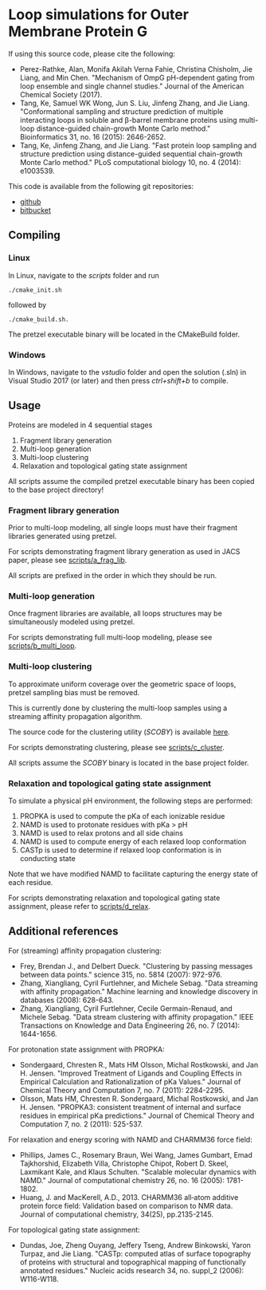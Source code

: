 # Loop simulations for Outer Membrane Protein G

If using this source code, please cite the following:

* Perez-Rathke, Alan, Monifa Akilah Verna Fahie, Christina Chisholm, Jie Liang, and Min Chen. "Mechanism of OmpG pH-dependent gating from loop ensemble and single channel studies." Journal of the American Chemical Society (2017).
* Tang, Ke, Samuel WK Wong, Jun S. Liu, Jinfeng Zhang, and Jie Liang. "Conformational sampling and structure prediction of multiple interacting loops in soluble and β-barrel membrane proteins using multi-loop distance-guided chain-growth Monte Carlo method." Bioinformatics 31, no. 16 (2015): 2646-2652.
* Tang, Ke, Jinfeng Zhang, and Jie Liang. "Fast protein loop sampling and structure prediction using distance-guided sequential chain-growth Monte Carlo method." PLoS computational biology 10, no. 4 (2014): e1003539.

This code is available from the following git repositories:

* [github](https://github.com/uic-lianglab/ompg-public)
* [bitbucket](https://bitbucket.org/aperezrathke/ompg-public)

## Compiling

### Linux

In Linux, navigate to the *scripts* folder and run

```
./cmake_init.sh
```

followed by

```
./cmake_build.sh.
```

The pretzel executable binary will be located in the CMakeBuild folder.

### Windows

In Windows, navigate to the *vstudio* folder and open the solution (.sln) in Visual Studio 2017 (or later) and then press *ctrl+shift+b* to compile.


## Usage

Proteins are modeled in 4 sequential stages

1. Fragment library generation
2. Multi-loop generation
3. Multi-loop clustering
4. Relaxation and topological gating state assignment

All scripts assume the compiled pretzel executable binary has been copied to the base project directory!

### Fragment library generation

Prior to multi-loop modeling, all single loops must have their fragment libraries generated using pretzel.

For scripts demonstrating fragment library generation as used in JACS paper, please see [scripts/a_frag_lib](scripts/a_frag_lib).

All scripts are prefixed in the order in which they should be run.

### Multi-loop generation

Once fragment libraries are available, all loops structures may be simultaneously modeled using pretzel.

For scripts demonstrating full multi-loop modeling, please see [scripts/b_multi_loop](scripts/b_multi_loop).

### Multi-loop clustering

To approximate uniform coverage over the geometric space of loops, pretzel sampling bias must be removed.

This is currently done by clustering the multi-loop samples using a streaming affinity propagation algorithm.

The source code for the clustering utility (*SCOBY*) is available [here](https://bitbucket.org/aperezrathke/scoby).

For scripts demonstrating clustering, please see [scripts/c_cluster](scripts/c_cluster).

All scripts assume the *SCOBY* binary is located in the base project folder.

### Relaxation and topological gating state assignment

To simulate a physical pH environment, the following steps are performed:

1. PROPKA is used to compute the pKa of each ionizable residue
2. NAMD is used to protonate residues with pKa > pH
3. NAMD is used to relax protons and all side chains
4. NAMD is used to compute energy of each relaxed loop conformation
5. CASTp is used to determine if relaxed loop conformation is in conducting state

Note that we have modified NAMD to facilitate capturing the energy state of each residue.

For scripts demonstrating relaxation and topological gating state assignment, please refer to [scripts/d_relax](scripts/d_relax).

## Additional references

For (streaming) affinity propagation clustering:

* Frey, Brendan J., and Delbert Dueck. "Clustering by passing messages between data points." science 315, no. 5814 (2007): 972-976.
* Zhang, Xiangliang, Cyril Furtlehner, and Michele Sebag. "Data streaming with affinity propagation." Machine learning and knowledge discovery in databases (2008): 628-643.
* Zhang, Xiangliang, Cyril Furtlehner, Cecile Germain-Renaud, and Michele Sebag. "Data stream clustering with affinity propagation." IEEE Transactions on Knowledge and Data Engineering 26, no. 7 (2014): 1644-1656.

For protonation state assignment with PROPKA:

* Sondergaard, Chresten R., Mats HM Olsson, Michal Rostkowski, and Jan H. Jensen. "Improved Treatment of Ligands and Coupling Effects in Empirical Calculation and Rationalization of pKa Values." Journal of Chemical Theory and Computation 7, no. 7 (2011): 2284-2295.
* Olsson, Mats HM, Chresten R. Sondergaard, Michal Rostkowski, and Jan H. Jensen. "PROPKA3: consistent treatment of internal and surface residues in empirical pKa predictions." Journal of Chemical Theory and Computation 7, no. 2 (2011): 525-537.

For relaxation and energy scoring with NAMD and CHARMM36 force field:

* Phillips, James C., Rosemary Braun, Wei Wang, James Gumbart, Emad Tajkhorshid, Elizabeth Villa, Christophe Chipot, Robert D. Skeel, Laxmikant Kale, and Klaus Schulten. "Scalable molecular dynamics with NAMD." Journal of computational chemistry 26, no. 16 (2005): 1781-1802.
* Huang, J. and MacKerell, A.D., 2013. CHARMM36 all‐atom additive protein force field: Validation based on comparison to NMR data. Journal of computational chemistry, 34(25), pp.2135-2145.

For topological gating state assignment:

* Dundas, Joe, Zheng Ouyang, Jeffery Tseng, Andrew Binkowski, Yaron Turpaz, and Jie Liang. "CASTp: computed atlas of surface topography of proteins with structural and topographical mapping of functionally annotated residues." Nucleic acids research 34, no. suppl_2 (2006): W116-W118.
